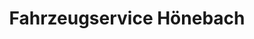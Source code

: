 ---
title: "Fahrzeugservice Hönebach"
url: /wildeck/fahrzeugservice-hoenebach/
shop: Autowerkstatt
---